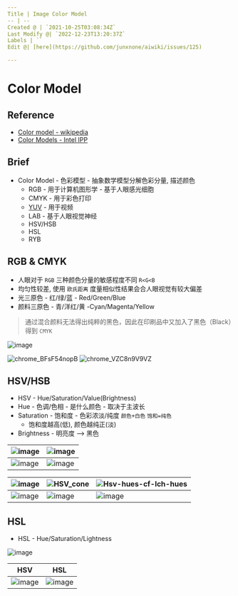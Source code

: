 ```yaml
---
Title | Image Color Model
-- | --
Created @ | `2021-10-25T03:08:34Z`
Last Modify @| `2022-12-23T13:20:37Z`
Labels | ``
Edit @| [here](https://github.com/junxnone/aiwiki/issues/125)

---
```

# Color Model

## Reference
- [Color model - wikipedia](https://en.wikipedia.org/wiki/Color_model)
- [Color Models - Intel IPP](https://www.intel.com/content/www/us/en/develop/documentation/ipp-dev-reference/top/volume-2-image-processing/image-color-conversion/color-models.html)

## Brief

- Color Model  - 色彩模型 - 抽象数学模型分解色彩分量, 描述颜色
  - RGB - 用于计算机图形学 - 基于人眼感光细胞
  - CMYK - 用于彩色打印
  - [YUV](/YUV) - 用于视频
  - LAB - 基于人眼视觉神经
  - HSV/HSB
  - HSL
  - RYB


## RGB & CMYK
- 人眼对于 `RGB` 三种颜色分量的敏感程度不同 `R<G<B`
- 均匀性较差, 使用 `欧氏距离` 度量相似性结果会合人眼视觉有较大偏差
- 光三原色 - 红/绿/蓝 - Red/Green/Blue
- 颜料三原色 - 青/洋红/黄 -Cyan/Magenta/Yellow

> 通过混合颜料无法得出纯粹的黑色，因此在印刷品中又加入了黑色（Black）得到 `CMYK`

![image](https://user-images.githubusercontent.com/2216970/138558889-6f82126e-d09f-4843-a451-f90cb7c41b65.png)


![chrome_BFsF54nopB](https://user-images.githubusercontent.com/2216970/138545570-af06d4d5-c327-4f1b-b119-479a48c9c416.png)
![chrome_VZC8n9V9VZ](https://user-images.githubusercontent.com/2216970/138545560-c90a757a-866e-483f-9647-c3e906ddb450.png)


## HSV/HSB
- HSV -  Hue/Saturation/Value(Brightness)
- Hue - 色调/色相 - 是什么颜色 - 取决于主波长
- Saturation - 饱和度 - 色彩浓淡/纯度 `颜色+白色` `饱和=纯色` 
  - 饱和度越高(低), 颜色越纯正(淡)
- Brightness - 明亮度  --> 黑色


![image](https://user-images.githubusercontent.com/2216970/138560166-34abfb71-63c4-4507-9751-835a700a4321.png) | ![image](https://user-images.githubusercontent.com/2216970/138560178-283f4163-43b4-4c2a-b0d3-355b69bf1ab6.png) 
-- | --
![image](https://user-images.githubusercontent.com/2216970/138560183-c81aa5f1-27f2-4847-9517-86a61794df80.png) | ![image](https://user-images.githubusercontent.com/2216970/138560185-704c7249-7fff-4a3b-a4c3-6eb811ecd039.png)



![image](https://user-images.githubusercontent.com/2216970/101112203-c1e39f80-3617-11eb-9c6b-62a5e9d387c9.png) | ![HSV_cone](https://user-images.githubusercontent.com/2216970/101111758-d6736800-3616-11eb-9695-de186dbb872e.jpg) | ![Hsv-hues-cf-lch-hues](https://user-images.githubusercontent.com/2216970/101111776-dd9a7600-3616-11eb-8d07-4d4587c762ab.png) 
-- | -- | --
 ![image](https://user-images.githubusercontent.com/2216970/101111902-25b99880-3617-11eb-9239-c1201c8c423b.png) | ![image](https://user-images.githubusercontent.com/2216970/101111876-15a1b900-3617-11eb-9b4b-433e812701e8.png) | ![image](https://user-images.githubusercontent.com/2216970/101112317-f9524c00-3617-11eb-8546-311d747d3007.png)


## HSL
- HSL - Hue/Saturation/Lightness


![image](https://user-images.githubusercontent.com/2216970/138561236-0caa4c51-94f5-4a08-8c25-fc909ad44477.png)

HSV | HSL
-- | --
![image](https://user-images.githubusercontent.com/2216970/138561823-d64682b6-58f6-4a7e-a345-c29693f42d47.png) | ![image](https://user-images.githubusercontent.com/2216970/138561831-2e5fa871-76e0-43a2-a2a9-c2eec1e1ac06.png)



